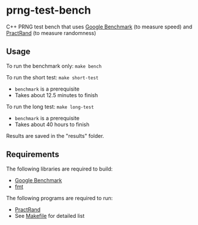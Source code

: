 # prng-test-bench

C++ PRNG test bench that uses [Google Benchmark](https://github.com/google/benchmark) (to measure speed) and [PractRand](https://github.com/planet36/PractRand) (to measure randomness)

## Usage

To run the benchmark only: `make bench`

To run the short test: `make short-test`
* `benchmark` is a prerequisite
* Takes about 12.5 minutes to finish

To run the long test: `make long-test`
* `benchmark` is a prerequisite
* Takes about 40 hours to finish

Results are saved in the "results" folder.

## Requirements

The following libraries are required to build:
- [Google Benchmark](https://github.com/google/benchmark)
- [fmt](https://github.com/fmtlib/fmt)

The following programs are required to run:
- [PractRand](https://github.com/planet36/PractRand)
- See [Makefile](Makefile) for detailed list
